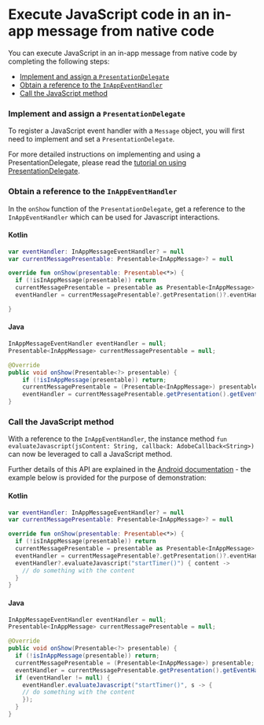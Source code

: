 # Execute JavaScript code in an in-app message from native code

You can execute JavaScript in an in-app message from native code by completing the following steps:

* [Implement and assign a `PresentationDelegate`](#android_presentation_delegate)
* [Obtain a reference to the `InAppEventHandler`](#android_event_handler)
* [Call the JavaScript method](#android_call_javascript)

### Implement and assign a `PresentationDelegate`<a name="android_presentation_delegate"></a>

To register a JavaScript event handler with a `Message` object, you will first need to implement and set a `PresentationDelegate`.

For more detailed instructions on implementing and using a PresentationDelegate, please read the [tutorial on using PresentationDelegate](./how-to-presentation-delegate.md).

### Obtain a reference to the `InAppEventHandler`<a name="android_event_handler"></a>

In the `onShow` function of the `PresentationDelegate`, get a reference to the `InAppEventHandler` which can be used for Javascript interactions.

#### Kotlin
```kotlin
var eventHandler: InAppMessageEventHandler? = null
var currentMessagePresentable: Presentable<InAppMessage>? = null

override fun onShow(presentable: Presentable<*>) {
  if (!isInAppMessage(presentable)) return
  currentMessagePresentable = presentable as Presentable<InAppMessage>
  eventHandler = currentMessagePresentable?.getPresentation()?.eventHandler

}
```
#### Java

```java
InAppMessageEventHandler eventHandler = null;
Presentable<InAppMessage> currentMessagePresentable = null;

@Override
public void onShow(Presentable<?> presentable) {
    if (!isInAppMessage(presentable)) return;
    currentMessagePresentable = (Presentable<InAppMessage>) presentable;
    eventHandler = currentMessagePresentable.getPresentation().getEventHandler();
}
```

### Call the JavaScript method<a name="android_call_javascript"></a>

With a reference to the `InAppEventHandler`, the instance method `fun evaluateJavascript(jsContent: String, callback: AdobeCallback<String>)` can now be leveraged to call a JavaScript method.

Further details of this API are explained in the [Android documentation](https://developer.android.com/reference/android/webkit/WebView#evaluateJavascript(java.lang.String,%20android.webkit.ValueCallback%3Cjava.lang.String%3E)) - the example below is provided for the purpose of demonstration:

#### Kotlin
```kotlin
var eventHandler: InAppMessageEventHandler? = null
var currentMessagePresentable: Presentable<InAppMessage>? = null

override fun onShow(presentable: Presentable<*>) {
  if (!isInAppMessage(presentable)) return
  currentMessagePresentable = presentable as Presentable<InAppMessage>
  eventHandler = currentMessagePresentable?.getPresentation()?.eventHandler
  eventHandler?.evaluateJavascript("startTimer()") { content ->
    // do something with the content
  }
}
```
#### Java
```java
InAppMessageEventHandler eventHandler = null;
Presentable<InAppMessage> currentMessagePresentable = null;

@Override
public void onShow(Presentable<?> presentable) {
  if (!isInAppMessage(presentable)) return;
  currentMessagePresentable = (Presentable<InAppMessage>) presentable;
  eventHandler = currentMessagePresentable.getPresentation().getEventHandler();
  if (eventHandler != null) {
    eventHandler.evaluateJavascript("startTimer()", s -> {
    // do something with the content
    });
  }
}
```
